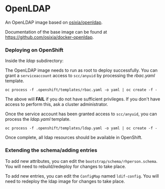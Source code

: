 # OpenLDAP
An OpenLDAP image based on [osixia/openldap](https://hub.docker.com/r/osixia/openldap/).

Documentation of the base image can be found at https://github.com/osixia/docker-openldap.

### Deploying on OpenShift
Inside the *ldap* subdirectory:

The OpenLDAP image needs to run as root to deploy successfully. You can grant a `serviceaccount` access to `scc/anyuid` by processing the *rbac.yaml* template.

```
oc process -f .openshift/templates/rbac.yaml -o yaml | oc create -f -
```

The above will **FAIL** if you do not have sufficient privileges. If you don't have access to perform this, ask a cluster administrator.

Once the service account has been granted access to `scc/anyuid`, you can process the *ldap.yaml* template.

```
oc process -f .openshift/templates/ldap.yaml -o yaml | oc create -f -
```

Once complete, all ldap resources should be available in OpenShift.

### Extending the schema/adding entries
To add new attributes, you can edit the `bootstrap/schema/rhperson.schema`. You will need to rebuild/redeploy for changes to take place.

To add new entries, you can edit the `ConfigMap` named `ldif-config`. You will need to redeploy the ldap image for changes to take place.
